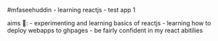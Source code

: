 #mfaseehuddin - learning reactjs - test app 1

aims 🥰:
    - experimenting and learning basics of reactjs
    - learning how to deploy webapps to ghpages
    - be fairly confident in my react abitilies
